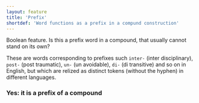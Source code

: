 ```yaml
---
layout: feature
title: 'Prefix'
shortdef: 'Word functions as a prefix in a compund construction'
---
```


Boolean feature. Is this a prefix word in a compound, that usually cannot stand on its own?

These are words corresponding to prefixes such `inter-` (inter disciplinary), `post-` (post traumatic), `un-` (un avoidable), `di-` (di transitive) and so on in English, but which are 
relized as distinct tokens (without the hyphen) in different languages.

### Yes: it is a prefix of a compound


